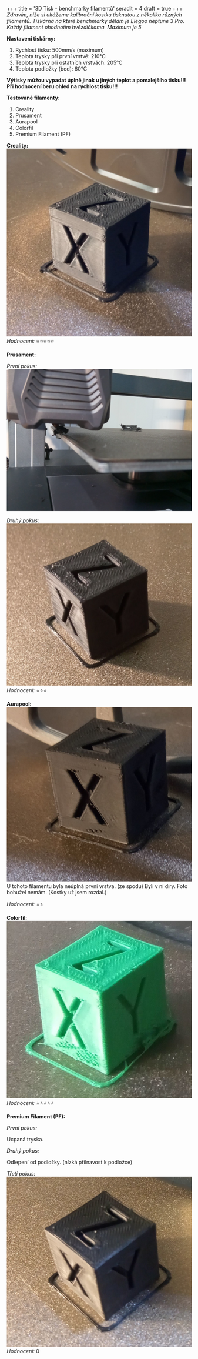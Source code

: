 +++
title = '3D Tisk - benchmarky filamentů'
seradit = 4
draft = true
+++
*Zdravím, níže si ukážeme kalibrační kostku tisknutou z několika různých filamentů. Tiskárna na které benchmarky dělám je Elegoo neptune 3 Pro. Každý filament ohodnotím hvězdičkama. Maximum je 5*

**Nastavení tiskárny:**
1) Rychlost tisku: 500mm/s (maximum)
2) Teplota trysky při první vrstvě: 210°C
3) Teplota trysky při ostatních vrstvách: 205°C
4) Teplota podložky (bed): 60°C

**Výtisky můžou vypadat úplně jinak u jiných teplot a pomalejšího tisku!!!**
**Při hodnocení beru ohled na rychlost tisku!!!**

**Testované filamenty:**
1) Creality
2) Prusament
3) Aurapool
4) Colorfil
5) Premium Filament (PF)

**Creality:**
![CREALITY1](creality_1.jpg)
*Hodnocení:* ⭐⭐⭐⭐⭐


**Prusament:**

*První pokus:*
![PRUSAMENT_1](prusament_1.jpg)

*Druhý pokus:*
![PRUSAMENT_2](prusament_2.jpg)
*Hodnocení:* ⭐⭐⭐


**Aurapool:**
![AURAPOOL_1](AP_1.jpg)
U tohoto filamentu byla neúplná první vrstva. (ze spodu) Byli v ní díry. Foto bohužel nemám. (Kostky už jsem rozdal.)

*Hodnocení:* ⭐⭐


**Colorfil:**
![COLORFIL_1](colorfil_1.jpg)
*Hodnocení:* ⭐⭐⭐⭐⭐


**Premium Filament (PF):**

*První pokus:*

Ucpaná tryska.

*Druhý pokus:*

Odlepení od podložky. (nízká přilnavost k podložce)

*Třetí pokus:*
![PF](PF_1.jpg)
*Hodnocení:* 0

